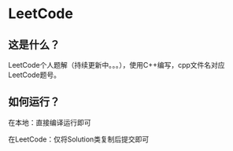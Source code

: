 # LeetCode
 
## 这是什么？

LeetCode个人题解（持续更新中。。。），使用C++编写，cpp文件名对应LeetCode题号。

## 如何运行？

在本地：直接编译运行即可

在LeetCode：仅将Solution类复制后提交即可

